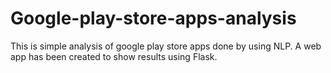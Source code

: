 # Google-play-store-apps-analysis
This is simple analysis of google play store apps done by using NLP. A web app has been created to show results using Flask.
